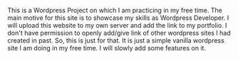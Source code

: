This is a Wordpress Project on which I am practicing in my free time. The main motive for this site is to showcase my skills as Wordpress Developer. I will upload this website to my own server and add the link to my portfolio. I don't have permission to openly add/give link of other wordpress sites I had created in past. So, this is just for that. 
It is just a simple vanilla wordpress site I am doing in my free time. I will slowly add some features on it.
